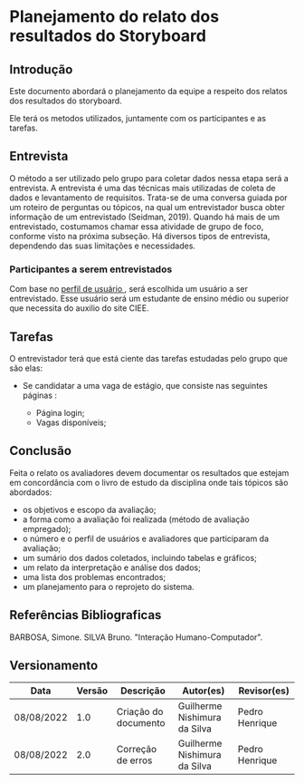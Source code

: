 # Planejamento do relato dos resultados do Storyboard

## Introdução
Este documento abordará o planejamento da equipe a respeito dos relatos dos resultados do storyboard.

Ele terá os metodos utilizados, juntamente com os participantes e as tarefas.

## Entrevista

O método a ser utilizado pelo grupo para coletar dados nessa etapa será a entrevista.
A entrevista é uma das técnicas mais utilizadas de coleta de dados e levantamento de requisitos. Trata-se
de uma conversa guiada por um roteiro de perguntas ou tópicos, na qual um entrevistador busca obter
informação de um entrevistado (Seidman, 2019). Quando há mais de um entrevistado, costumamos chamar
essa atividade de grupo de foco, conforme visto na próxima subseção. Há diversos tipos de entrevista,
dependendo das suas limitações e necessidades.

### Participantes a serem entrevistados

Com base no [ perfil de usuário ](../../analise_requisitos/perfil_usuario.md), será escolhida um usuário a ser entrevistado.
Esse usuário será um estudante de ensino médio ou superior que necessita do auxilio do site CIEE.

## Tarefas 
O entrevistador terá que está ciente das tarefas estudadas pelo grupo que são elas:

* Se candidatar a uma vaga de estágio, que consiste nas seguintes páginas :

    - Página login;
    - Vagas disponíveis;

## Conclusão

Feita o relato os avaliadores devem documentar os resultados que estejam em concordância com o livro de estudo da disciplina onde tais tópicos são abordados:

- os objetivos e escopo da avaliação;
- a forma como a avaliação foi realizada (método de avaliação empregado);
- o número e o perfil de usuários e avaliadores que participaram da avaliação;
- um sumário dos dados coletados, incluindo tabelas e gráficos;
- um relato da interpretação e análise dos dados;
- uma lista dos problemas encontrados;
- um planejamento para o reprojeto do sistema.

## Referências Bibliograficas
BARBOSA, Simone. SILVA Bruno. "Interação Humano-Computador".

## Versionamento

| Data       | Versão | Descrição                                  | Autor(es)      | Revisor(es)  |
| ---------- | ------ | ------------------------------------------ | -------------- | ------------ |
| 08/08/2022 | 1.0    | Criação do documento                       | Guilherme Nishimura da Silva  | Pedro Henrique|
| 08/08/2022 | 2.0    | Correção de erros                       | Guilherme Nishimura da Silva  | Pedro Henrique|







